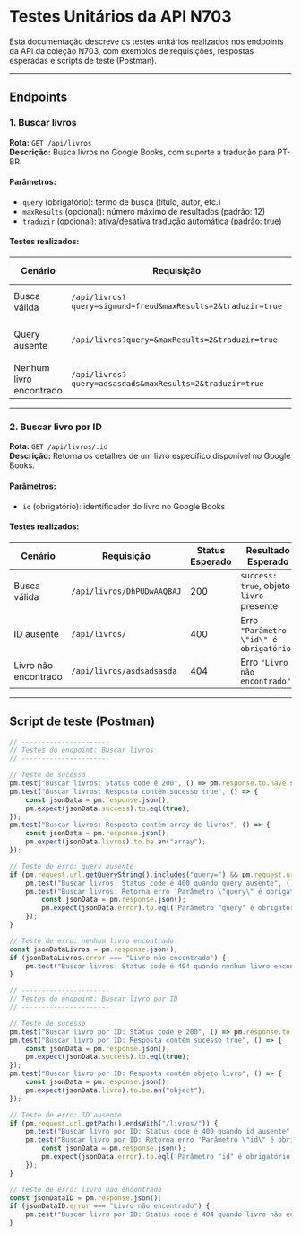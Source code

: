 # Testes Unitários da API N703

Esta documentação descreve os testes unitários realizados nos endpoints da API da coleção N703, com exemplos de requisições, respostas esperadas e scripts de teste (Postman).

---

## Endpoints

### 1. Buscar livros
**Rota:** `GET /api/livros`  
**Descrição:** Busca livros no Google Books, com suporte a tradução para PT-BR.  

#### Parâmetros:
- `query` (obrigatório): termo de busca (título, autor, etc.)  
- `maxResults` (opcional): número máximo de resultados (padrão: 12)  
- `traduzir` (opcional): ativa/desativa tradução automática (padrão: true)  

#### Testes realizados:

| Cenário | Requisição | Status Esperado | Resultado Esperado |
|---------|-----------|----------------|------------------|
| Busca válida | `/api/livros?query=sigmund+freud&maxResults=2&traduzir=true` | 200 | `success: true`, array de livros |
| Query ausente | `/api/livros?query=&maxResults=2&traduzir=true` | 400 | Erro `"Parâmetro \"query\" é obrigatório"` |
| Nenhum livro encontrado | `/api/livros?query=adsasdads&maxResults=2&traduzir=true` | 404 | Erro `"Livro não encontrado"` |

---

### 2. Buscar livro por ID
**Rota:** `GET /api/livros/:id`  
**Descrição:** Retorna os detalhes de um livro específico disponível no Google Books.  

#### Parâmetros:
- `id` (obrigatório): identificador do livro no Google Books  

#### Testes realizados:

| Cenário | Requisição | Status Esperado | Resultado Esperado |
|---------|-----------|----------------|------------------|
| Busca válida | `/api/livros/DhPUDwAAQBAJ` | 200 | `success: true`, objeto `livro` presente |
| ID ausente | `/api/livros/` | 400 | Erro `"Parâmetro \"id\" é obrigatório"` |
| Livro não encontrado | `/api/livros/asdsadsasda` | 404 | Erro `"Livro não encontrado"` |

---

## Script de teste (Postman)

```javascript
// ----------------------
// Testes do endpoint: Buscar livros
// ----------------------

// Teste de sucesso
pm.test("Buscar livros: Status code é 200", () => pm.response.to.have.status(200));
pm.test("Buscar livros: Resposta contém sucesso true", () => {
    const jsonData = pm.response.json();
    pm.expect(jsonData.success).to.eql(true);
});
pm.test("Buscar livros: Resposta contém array de livros", () => {
    const jsonData = pm.response.json();
    pm.expect(jsonData.livros).to.be.an("array");
});

// Teste de erro: query ausente
if (pm.request.url.getQueryString().includes("query=") && pm.request.url.getQueryString().endsWith("=")) {
    pm.test("Buscar livros: Status code é 400 quando query ausente", () => pm.response.to.have.status(400));
    pm.test("Buscar livros: Retorna erro 'Parâmetro \"query\" é obrigatório'", () => {
        const jsonData = pm.response.json();
        pm.expect(jsonData.error).to.eql('Parâmetro "query" é obrigatório');
    });
}

// Teste de erro: nenhum livro encontrado
const jsonDataLivros = pm.response.json();
if (jsonDataLivros.error === "Livro não encontrado") {
    pm.test("Buscar livros: Status code é 404 quando nenhum livro encontrado", () => pm.response.to.have.status(404));
}

// ----------------------
// Testes do endpoint: Buscar livro por ID
// ----------------------

// Teste de sucesso
pm.test("Buscar livro por ID: Status code é 200", () => pm.response.to.have.status(200));
pm.test("Buscar livro por ID: Resposta contém sucesso true", () => {
    const jsonData = pm.response.json();
    pm.expect(jsonData.success).to.eql(true);
});
pm.test("Buscar livro por ID: Resposta contém objeto livro", () => {
    const jsonData = pm.response.json();
    pm.expect(jsonData.livro).to.be.an("object");
});

// Teste de erro: ID ausente
if (pm.request.url.getPath().endsWith("/livros/")) {
    pm.test("Buscar livro por ID: Status code é 400 quando id ausente", () => pm.response.to.have.status(400));
    pm.test("Buscar livro por ID: Retorna erro 'Parâmetro \"id\" é obrigatório'", () => {
        const jsonData = pm.response.json();
        pm.expect(jsonData.error).to.eql('Parâmetro "id" é obrigatório');
    });
}

// Teste de erro: livro não encontrado
const jsonDataID = pm.response.json();
if (jsonDataID.error === "Livro não encontrado") {
    pm.test("Buscar livro por ID: Status code é 404 quando livro não encontrado", () => pm.response.to.have.status(404));
}

